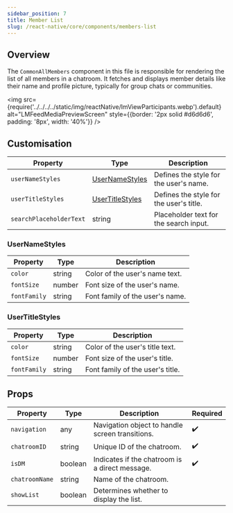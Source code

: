 ```yaml
---
sidebar_position: 7
title: Member List
slug: /react-native/core/components/members-list
---
```


## Overview

The `CommonAllMembers` component in this file is responsible for rendering the list of all members in a chatroom. It fetches and displays member details like their name and profile picture, typically for group chats or communities.

<img
src={require('../../../../static/img/reactNative/lmViewParticipants.webp').default}
alt="LMFeedMediaPreviewScreen"
style={{border: '2px solid #d6d6d6', padding: '8px', width: '40%'}}
/>

## Customisation

| Property                | Type                                | Description                             |
| ----------------------- | ----------------------------------- | --------------------------------------- |
| `userNameStyles`        | [UserNameStyles](#usernamestyles)   | Defines the style for the user's name.  |
| `userTitleStyles`       | [UserTitleStyles](#usertitlestyles) | Defines the style for the user's title. |
| `searchPlaceholderText` | string                              | Placeholder text for the search input.  |

### UserNameStyles

| Property     | Type   | Description                     |
| ------------ | ------ | ------------------------------- |
| `color`      | string | Color of the user's name text.  |
| `fontSize`   | number | Font size of the user's name.   |
| `fontFamily` | string | Font family of the user's name. |

### UserTitleStyles

| Property     | Type   | Description                      |
| ------------ | ------ | -------------------------------- |
| `color`      | string | Color of the user's title text.  |
| `fontSize`   | number | Font size of the user's title.   |
| `fontFamily` | string | Font family of the user's title. |

## Props

| Property       | Type    | Description                                     | Required           |
| -------------- | ------- | ----------------------------------------------- | ------------------ |
| `navigation`   | any     | Navigation object to handle screen transitions. | :heavy_check_mark: |
| `chatroomID`   | string  | Unique ID of the chatroom.                      | :heavy_check_mark: |
| `isDM`         | boolean | Indicates if the chatroom is a direct message.  | :heavy_check_mark: |
| `chatroomName` | string  | Name of the chatroom.                           |                    |
| `showList`     | boolean | Determines whether to display the list.         |                    |

